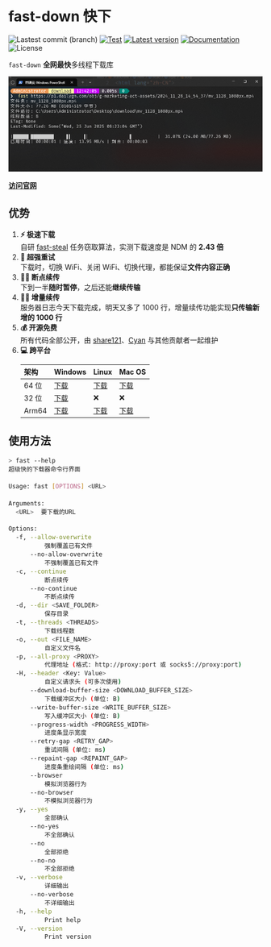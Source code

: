 # fast-down 快下

![Lastest commit (branch)](https://img.shields.io/github/last-commit/share121/fast-down/main)
[![Test](https://github.com/share121/fast-down/workflows/Test/badge.svg)](https://github.com/share121/fast-down/actions)
[![Latest version](https://img.shields.io/crates/v/fast-down.svg)](https://crates.io/crates/fast-down)
[![Documentation](https://docs.rs/fast-down/badge.svg)](https://docs.rs/fast-down)
![License](https://img.shields.io/crates/l/fast-down.svg)

`fast-down` **全网最快**多线程下载库

![CLI 界面](/docs/cli.png)

**[访问官网](https://fast.s121.top/)**

## 优势

1. **⚡️ 极速下载**\
   自研 [fast-steal](https://github.com/share121/fast-steal)
   任务窃取算法，实测下载速度是 NDM 的 **2.43 倍**
2. **🔄 超强重试**\
   下载时，切换 WiFi、关闭 WiFi、切换代理，都能保证**文件内容正确**
3. **⛓️‍💥 断点续传**\
   下到一半**随时暂停**，之后还能**继续传输**
4. **⛓️‍💥 增量续传**\
   服务器日志今天下载完成，明天又多了 1000 行，增量续传功能实现**只传输新增的
   1000 行**
5. **💰 开源免费**\
   所有代码全部公开，由
   [share121](https://github.com/share121)、[Cyan](https://github.com/CyanChanges)
   与其他贡献者一起维护
6. **💻 跨平台**
   <table>
        <thead>
            <tr>
                <th>架构</th>
                <th>Windows</th>
                <th>Linux</th>
                <th>Mac OS</th>
            </tr>
        </thead>
        <tbody>
            <tr>
                <td>64 位</td>
                <td>
                    <a target="_blank" href="https://github.com/share121/fast-down/releases/latest/download/fast-down-windows-64bit.zip">下载</a>
                </td>
                <td>
                    <a target="_blank" href="https://github.com/share121/fast-down/releases/latest/download/fast-down-linux-64bit.zip">下载</a>
                </td>
                <td>
                    <a target="_blank" href="https://github.com/share121/fast-down/releases/latest/download/fast-down-macos-64bit.zip">下载</a>
                </td>
            </tr>
            <tr>
                <td>32 位</td>
                <td>
                    <a target="_blank" href="https://github.com/share121/fast-down/releases/latest/download/fast-down-windows-32bit.zip">下载</a>
                </td>
                <td>
                    <span aria-hidden="true">❌</span><span style="position: absolute; left: -9999px">不支持</span>
                </td>
                <td>
                    <span aria-hidden="true">❌</span><span style="position: absolute; left: -9999px">不支持</span>
                </td>
            </tr>
            <tr>
                <td>Arm64</td>
                <td>
                    <a target="_blank" href="https://github.com/share121/fast-down/releases/latest/download/fast-down-windows-arm64.zip">下载</a>
                </td>
                <td>
                    <a target="_blank" href="https://github.com/share121/fast-down/releases/latest/download/fast-down-linux-arm64.zip">下载</a>
                </td>
                <td>
                    <a target="_blank" href="https://github.com/share121/fast-down/releases/latest/download/fast-down-macos-arm64.zip">下载</a>
                </td>
            </tr>
        </tbody>
    </table>

## 使用方法

```bash
> fast --help
超级快的下载器命令行界面

Usage: fast [OPTIONS] <URL>

Arguments:
  <URL>  要下载的URL

Options:
  -f, --allow-overwrite
          强制覆盖已有文件
      --no-allow-overwrite
          不强制覆盖已有文件
  -c, --continue
          断点续传
      --no-continue
          不断点续传
  -d, --dir <SAVE_FOLDER>
          保存目录
  -t, --threads <THREADS>
          下载线程数
  -o, --out <FILE_NAME>
          自定义文件名
  -p, --all-proxy <PROXY>
          代理地址 (格式: http://proxy:port 或 socks5://proxy:port)
  -H, --header <Key: Value>
          自定义请求头 (可多次使用)
      --download-buffer-size <DOWNLOAD_BUFFER_SIZE>
          下载缓冲区大小 (单位: B)
      --write-buffer-size <WRITE_BUFFER_SIZE>
          写入缓冲区大小 (单位: B)
      --progress-width <PROGRESS_WIDTH>
          进度条显示宽度
      --retry-gap <RETRY_GAP>
          重试间隔 (单位: ms)
      --repaint-gap <REPAINT_GAP>
          进度条重绘间隔 (单位: ms)
      --browser
          模拟浏览器行为
      --no-browser
          不模拟浏览器行为
  -y, --yes
          全部确认
      --no-yes
          不全部确认
      --no
          全部拒绝
      --no-no
          不全部拒绝
  -v, --verbose
          详细输出
      --no-verbose
          不详细输出
  -h, --help
          Print help
  -V, --version
          Print version
```
